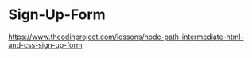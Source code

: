# Sign-Up-Form
https://www.theodinproject.com/lessons/node-path-intermediate-html-and-css-sign-up-form
